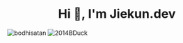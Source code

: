<h1 align="center">Hi 👋, I'm Jiekun.dev</h1>

<div>
<div>
<img  src="https://github-readme-stats.vercel.app/api?username=2014BDuck&show_icons=true&locale=en" alt="bodhisatan"/>
<img  src="https://github-readme-stats.vercel.app/api/top-langs?username=2014BDuck&show_icons=true&locale=en&layout=compact" alt="2014BDuck"/>
</div>
<div>
  
</div>
</div>
